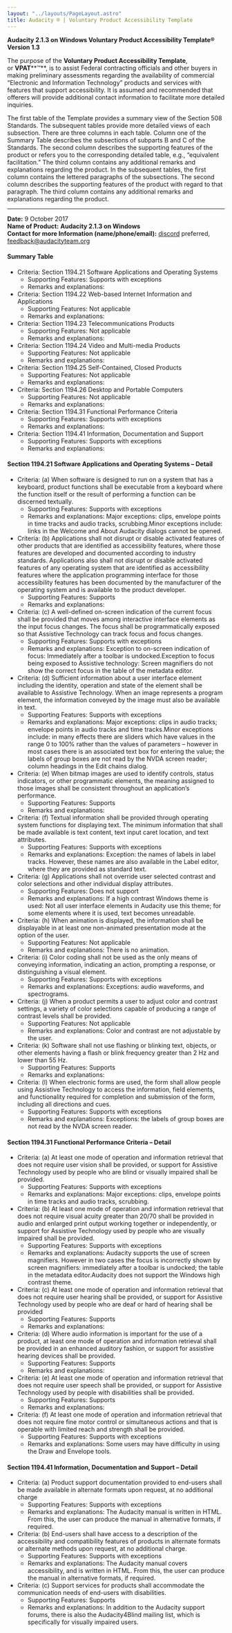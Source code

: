 ```yaml
---
layout: "../layouts/PageLayout.astro"
title: Audacity ® | Voluntary Product Accessibility Template
---
```


**Audacity 2.1.3 on Windows Voluntary Product Accessibility Template® Version 1.3**

The purpose of the **Voluntary Product Accessibility Template**, or **VPAT****™**, is to assist Federal contracting officials and other buyers in making preliminary assessments regarding the availability of commercial “Electronic and Information Technology” products and services with features that support accessibility. It is assumed and recommended that offerers will provide additional contact information to facilitate more detailed inquiries.

The first table of the Template provides a summary view of the Section 508 Standards. The subsequent tables provide more detailed views of each subsection. There are three columns in each table. Column one of the Summary Table describes the subsections of subparts B and C of the Standards. The second column describes the supporting features of the product or refers you to the corresponding detailed table, e.g., “equivalent facilitation.” The third column contains any additional remarks and explanations regarding the product. In the subsequent tables, the first column contains the lettered paragraphs of the subsections. The second column describes the supporting features of the product with regard to that paragraph. The third column contains any additional remarks and explanations regarding the product.

* * *

**Date:** 9 October 2017  
**Name of Product:** **Audacity 2.1.3 on Windows**  
**Contact for more Information (name/phone/email):** [discord](https://discord.gg/audacity) preferred, feedback@audacityteam.org

#### Summary Table



* Criteria: Section 1194.21 Software Applications and Operating Systems
  * Supporting Features: Supports with exceptions
  * Remarks and explanations: 
* Criteria: Section 1194.22 Web-based Internet Information and Applications
  * Supporting Features: Not applicable
  * Remarks and explanations: 
* Criteria: Section 1194.23 Telecommunications Products
  * Supporting Features: Not applicable
  * Remarks and explanations: 
* Criteria: Section 1194.24 Video and Multi-media Products
  * Supporting Features: Not applicable
  * Remarks and explanations: 
* Criteria: Section 1194.25 Self-Contained, Closed Products
  * Supporting Features: Not applicable
  * Remarks and explanations: 
* Criteria: Section 1194.26 Desktop and Portable Computers
  * Supporting Features: Not applicable
  * Remarks and explanations: 
* Criteria: Section 1194.31 Functional Performance Criteria
  * Supporting Features: Supports with exceptions
  * Remarks and explanations: 
* Criteria: Section 1194.41 Information, Documentation and Support
  * Supporting Features: Supports with exceptions
  * Remarks and explanations: 


#### Section 1194.21 Software Applications and Operating Systems – Detail



* Criteria: (a) When software is designed to run on a system that has a keyboard, product functions shall be executable from a keyboard where the function itself or the result of performing a function can be discerned textually.
  * Supporting Features: Supports with exceptions
  * Remarks and explanations: Major exceptions: clips, envelope points in time tracks and audio tracks, scrubbing.Minor exceptions include: links in the Welcome and About Audacity dialogs cannot be opened.
* Criteria: (b) Applications shall not disrupt or disable activated features of other products that are identified as accessibility features, where those features are developed and documented according to industry standards. Applications also shall not disrupt or disable activated features of any operating system that are identified as accessibility features where the application programming interface for those accessibility features has been documented by the manufacturer of the operating system and is available to the product developer.
  * Supporting Features: Supports
  * Remarks and explanations: 
* Criteria: (c) A well-defined on-screen indication of the current focus shall be provided that moves among interactive interface elements as the input focus changes. The focus shall be programmatically exposed so that Assistive Technology can track focus and focus changes.
  * Supporting Features: Supports with exceptions
  * Remarks and explanations: Exception to on-screen indication of focus: Immediately after a toolbar is undocked.Exception to focus being exposed to Assistive technology: Screen magnifiers do not show the correct focus in the table of the metadata editor.
* Criteria: (d) Sufficient information about a user interface element including the identity, operation and state of the element shall be available to Assistive Technology. When an image represents a program element, the information conveyed by the image must also be available in text.
  * Supporting Features: Supports with exceptions
  * Remarks and explanations: Major exceptions: clips in audio tracks; envelope points in audio tracks and time tracks.Minor exceptions include: in many effects there are sliders which have values in the range 0 to 100% rather than the values of parameters – however in most cases there is an associated text box for entering the value; the labels of group boxes are not read by the NVDA screen reader; column headings in the Edit chains dialog.
* Criteria: (e) When bitmap images are used to identify controls, status indicators, or other programmatic elements, the meaning assigned to those images shall be consistent throughout an application’s performance.
  * Supporting Features: Supports
  * Remarks and explanations: 
* Criteria: (f) Textual information shall be provided through operating system functions for displaying text. The minimum information that shall be made available is text content, text input caret location, and text attributes.
  * Supporting Features: Supports with exceptions
  * Remarks and explanations: Exception: the names of labels in label tracks. However, these names are also available in the Label editor, where they are provided as standard text.
* Criteria: (g) Applications shall not override user selected contrast and color selections and other individual display attributes.
  * Supporting Features: Does not support
  * Remarks and explanations: If a high contrast Windows theme is used: Not all user interface elements in Audacity use this theme; for some elements where it is used, text becomes unreadable.
* Criteria: (h) When animation is displayed, the information shall be displayable in at least one non-animated presentation mode at the option of the user.
  * Supporting Features: Not applicable
  * Remarks and explanations: There is no animation.
* Criteria: (i) Color coding shall not be used as the only means of conveying information, indicating an action, prompting a response, or distinguishing a visual element.
  * Supporting Features: Supports with exceptions
  * Remarks and explanations: Exceptions: audio waveforms, and spectrograms.
* Criteria: (j) When a product permits a user to adjust color and contrast settings, a variety of color selections capable of producing a range of contrast levels shall be provided.
  * Supporting Features: Not applicable
  * Remarks and explanations: Color and contrast are not adjustable by the user.
* Criteria: (k) Software shall not use flashing or blinking text, objects, or other elements having a flash or blink frequency greater than 2 Hz and lower than 55 Hz.
  * Supporting Features: Supports
  * Remarks and explanations: 
* Criteria: (l) When electronic forms are used, the form shall allow people using Assistive Technology to access the information, field elements, and functionality required for completion and submission of the form, including all directions and cues.
  * Supporting Features: Supports with exceptions
  * Remarks and explanations: Exceptions: the labels of group boxes are not read by the NVDA screen reader.


#### Section 1194.31 Functional Performance Criteria – Detail



* Criteria: (a) At least one mode of operation and information retrieval that does not require user vision shall be provided, or support for Assistive Technology used by people who are blind or visually impaired shall be provided.
  * Supporting Features: Supports with exceptions
  * Remarks and explanations: Major exceptions: clips, envelope points in time tracks and audio tracks, scrubbing.
* Criteria: (b) At least one mode of operation and information retrieval that does not require visual acuity greater than 20/70 shall be provided in audio and enlarged print output working together or independently, or support for Assistive Technology used by people who are visually impaired shall be provided.
  * Supporting Features: Supports with exceptions
  * Remarks and explanations: Audacity supports the use of screen magnifiers. However in two cases the focus is incorrectly shown by screen magnifiers: immediately after a toolbar is undocked; the table in the metadata editor.Audacity does not support the Windows high contrast theme.
* Criteria: (c) At least one mode of operation and information retrieval that does not require user hearing shall be provided, or support for Assistive Technology used by people who are deaf or hard of hearing shall be provided
  * Supporting Features: Supports
  * Remarks and explanations: 
* Criteria: (d) Where audio information is important for the use of a product, at least one mode of operation and information retrieval shall be provided in an enhanced auditory fashion, or support for assistive hearing devices shall be provided.
  * Supporting Features: Supports
  * Remarks and explanations: 
* Criteria: (e) At least one mode of operation and information retrieval that does not require user speech shall be provided, or support for Assistive Technology used by people with disabilities shall be provided.
  * Supporting Features: Supports
  * Remarks and explanations: 
* Criteria: (f) At least one mode of operation and information retrieval that does not require fine motor control or simultaneous actions and that is operable with limited reach and strength shall be provided.
  * Supporting Features: Supports with exceptions
  * Remarks and explanations: Some users may have difficulty in using the Draw and Envelope tools.


#### Section 1194.41 Information, Documentation and Support – Detail



* Criteria: (a) Product support documentation provided to end-users shall be made available in alternate formats upon request, at no additional charge
  * Supporting Features: Supports with exceptions
  * Remarks and explanations: The Audacity manual is written in HTML. From this, the user can produce the manual in alternative formats, if required.
* Criteria: (b) End-users shall have access to a description of the accessibility and compatibility features of products in alternate formats or alternate methods upon request, at no additional charge.
  * Supporting Features: Supports with exceptions
  * Remarks and explanations: The Audacity manual covers accessibility, and is written in HTML. From this, the user can produce the manual in alternative formats, if required.
* Criteria: (c) Support services for products shall accommodate the communication needs of end-users with disabilities.
  * Supporting Features: Supports
  * Remarks and explanations: In addition to the Audacity support forums, there is also the Audacity4Blind mailing list, which is specifically for visually impaired users.
